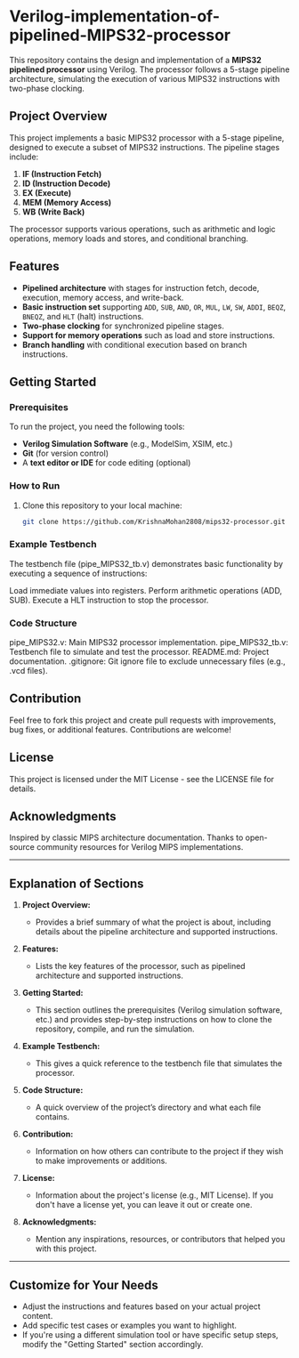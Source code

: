 # Verilog-implementation-of-pipelined-MIPS32-processor


This repository contains the design and implementation of a **MIPS32 pipelined processor** using Verilog. The processor follows a 5-stage pipeline architecture, simulating the execution of various MIPS32 instructions with two-phase clocking.

## Project Overview

This project implements a basic MIPS32 processor with a 5-stage pipeline, designed to execute a subset of MIPS32 instructions. The pipeline stages include:

1. **IF (Instruction Fetch)**
2. **ID (Instruction Decode)**
3. **EX (Execute)**
4. **MEM (Memory Access)**
5. **WB (Write Back)**

The processor supports various operations, such as arithmetic and logic operations, memory loads and stores, and conditional branching.

## Features

- **Pipelined architecture** with stages for instruction fetch, decode, execution, memory access, and write-back.
- **Basic instruction set** supporting `ADD`, `SUB`, `AND`, `OR`, `MUL`, `LW`, `SW`, `ADDI`, `BEQZ`, `BNEQZ`, and `HLT` (halt) instructions.
- **Two-phase clocking** for synchronized pipeline stages.
- **Support for memory operations** such as load and store instructions.
- **Branch handling** with conditional execution based on branch instructions.
  
## Getting Started

### Prerequisites

To run the project, you need the following tools:

- **Verilog Simulation Software** (e.g., ModelSim, XSIM, etc.)
- **Git** (for version control)
- A **text editor or IDE** for code editing (optional)

### How to Run

1. Clone this repository to your local machine:
   ```bash
   git clone https://github.com/KrishnaMohan2808/mips32-processor.git

### Example Testbench
The testbench file (pipe_MIPS32_tb.v) demonstrates basic functionality by executing a sequence of instructions:

Load immediate values into registers.
Perform arithmetic operations (ADD, SUB).
Execute a HLT instruction to stop the processor.

### Code Structure
pipe_MIPS32.v: Main MIPS32 processor implementation.
pipe_MIPS32_tb.v: Testbench file to simulate and test the processor.
README.md: Project documentation.
.gitignore: Git ignore file to exclude unnecessary files (e.g., .vcd files).

## Contribution
Feel free to fork this project and create pull requests with improvements, bug fixes, or additional features. Contributions are welcome!

## License
This project is licensed under the MIT License - see the LICENSE file for details.

## Acknowledgments
Inspired by classic MIPS architecture documentation.
Thanks to open-source community resources for Verilog MIPS implementations.


---

## Explanation of Sections

1. **Project Overview:**
   - Provides a brief summary of what the project is about, including details about the pipeline architecture and supported instructions.

2. **Features:**
   - Lists the key features of the processor, such as pipelined architecture and supported instructions.

3. **Getting Started:**
   - This section outlines the prerequisites (Verilog simulation software, etc.) and provides step-by-step instructions on how to clone the repository, compile, and run the simulation.

4. **Example Testbench:**
   - This gives a quick reference to the testbench file that simulates the processor.

5. **Code Structure:**
   - A quick overview of the project’s directory and what each file contains.

6. **Contribution:**
   - Information on how others can contribute to the project if they wish to make improvements or additions.

7. **License:**
   - Information about the project's license (e.g., MIT License). If you don't have a license yet, you can leave it out or create one.

8. **Acknowledgments:**
   - Mention any inspirations, resources, or contributors that helped you with this project.

---

## Customize for Your Needs

- Adjust the instructions and features based on your actual project content.
- Add specific test cases or examples you want to highlight.
- If you're using a different simulation tool or have specific setup steps, modify the "Getting Started" section accordingly.



